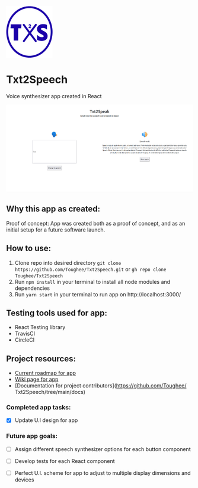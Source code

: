 ![App logo](./public/img/t2s_logo.png)

# Txt2Speech

 Voice synthesizer app created in React 

![Splash page](./public/img/t2s_splash.png)

## Why this app as created: 

Proof of concept: App was created both as a proof of concept, and as an initial setup for a future software launch. 

## How to use:

1. Clone repo into desired directory ```git clone https://github.com/Toughee/Txt2Speech.git``` or ```gh repo clone Toughee/Txt2Speech```
2. Run ```npm install``` in your terminal to install all node modules and dependencies
3. Run ```yarn start``` in your terminal to run app on http://localhost:3000/

## Testing tools used for app:

- React Testing library
- TravisCI
- CircleCI

## Project resources:

- [Current roadmap for app](https://github.com/Toughee/Txt2Speech/projects/1)
- [Wiki page for app](https://github.com/Toughee/Txt2Speech/wiki)
- [Documentation for project contributors](https://github.com/Toughee/
Txt2Speech/tree/main/docs)


### Completed app tasks:

- [x] Update U.I design for app


### Future app goals:

- [ ] Assign different speech synthesizer options for each button component
- [ ] Develop tests for each React component
- [ ] Perfect U.I. scheme for app to adjust to multiple display dimensions and devices



